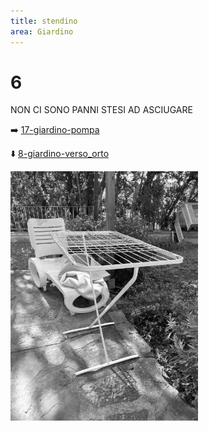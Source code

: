 ```yaml
---
title: stendino
area: Giardino
---
```

# 6
NON CI SONO PANNI STESI AD ASCIUGARE

➡️ [17-giardino-pompa](17-giardino-pompa.md)

⬇️ [8-giardino-verso_orto](8-giardino-verso_orto.md)

![foto_4](../_assets/preview/foto_4.jpg)